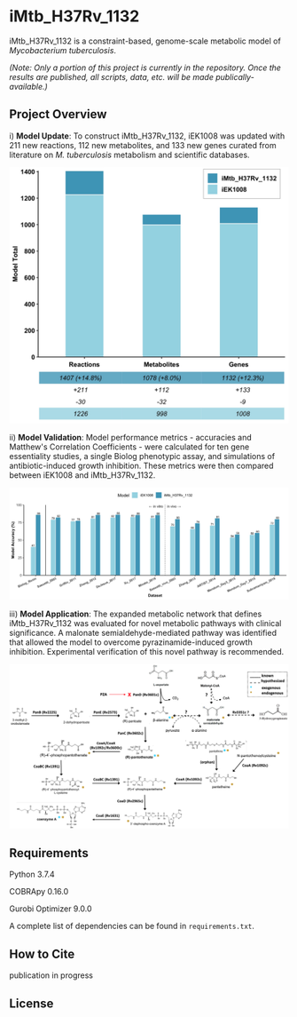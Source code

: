 # iMtb_H37Rv_1132
iMtb_H37Rv_1132 is a constraint-based, genome-scale metabolic model of *Mycobacterium tuberculosis*.

*(Note: Only a portion of this project is currently in the repository. Once the results are published, all scripts, data, etc. will be made publically-available.)*

## Project Overview

i) **Model Update**: To construct iMtb_H37Rv_1132, iEK1008 was updated with 211 new reactions, 112 new metabolites, and 133 new genes curated from literature on *M. tuberculosis* metabolism and scientific databases.

![Model Update](plots/1_base_model_totals.jpg)

ii) **Model Validation**: Model performance metrics - accuracies and Matthew's Correlation Coefficients - were calculated for ten gene essentiality studies, a single Biolog phenotypic assay, and simulations of antibiotic-induced growth inhibition. These metrics were then compared between iEK1008 and iMtb_H37Rv_1132.

![Model Validation](plots/3_essentiality_and_biolog_acc_mcc.jpg)

iii) **Model Application**: The expanded metabolic network that defines iMtb_H37Rv_1132 was evaluated for novel metabolic pathways with clinical significance. A malonate semialdehyde-mediated pathway was identified that allowed the model to overcome pyrazinamide-induced growth inhibition. Experimental verification of this novel pathway is recommended. 

![Model Application](plots/6_proposed_update_to_CoA_synthesis_pathway.png)

## Requirements 

Python 3.7.4

COBRApy 0.16.0

Gurobi Optimizer 9.0.0

A complete list of dependencies can be found in ```requirements.txt```.

## How to Cite

publication in progress

## License 
